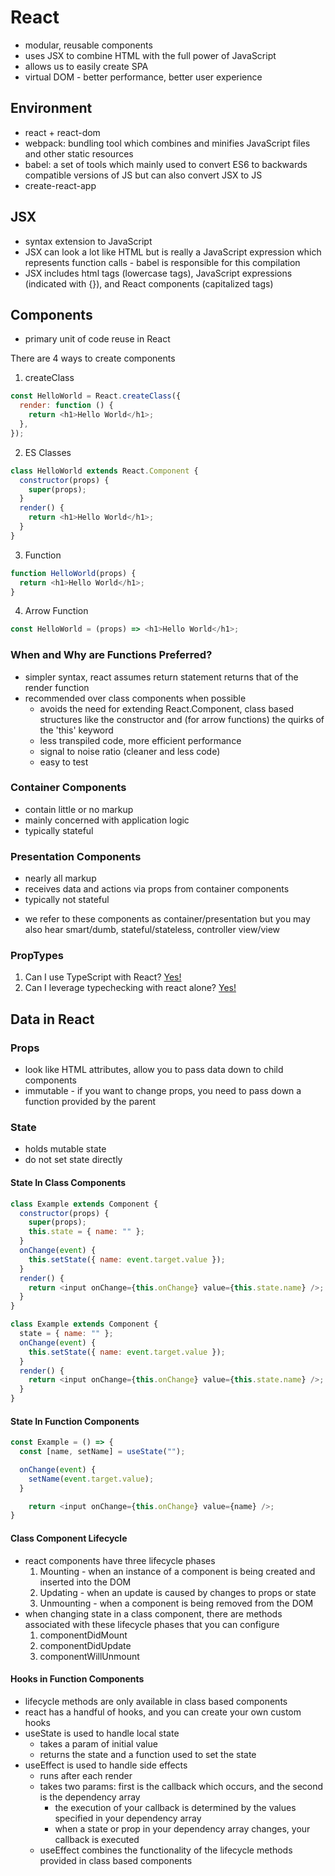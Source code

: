 # React

- modular, reusable components
- uses JSX to combine HTML with the full power of JavaScript
- allows us to easily create SPA
- virtual DOM - better performance, better user experience

## Environment

- react + react-dom
- webpack: bundling tool which combines and minifies JavaScript files and other static resources
- babel: a set of tools which mainly used to convert ES6 to backwards compatible versions of JS but can also convert JSX to JS
- create-react-app

## JSX

- syntax extension to JavaScript
- JSX can look a lot like HTML but is really a JavaScript expression which represents function calls - babel is responsible for this compilation
- JSX includes html tags (lowercase tags), JavaScript expressions (indicated with {}), and React components (capitalized tags)

## Components

- primary unit of code reuse in React

There are 4 ways to create components

1. createClass

```javascript
const HelloWorld = React.createClass({
  render: function () {
    return <h1>Hello World</h1>;
  },
});
```

2. ES Classes

```javascript
class HelloWorld extends React.Component {
  constructor(props) {
    super(props);
  }
  render() {
    return <h1>Hello World</h1>;
  }
}
```

3. Function

```javascript
function HelloWorld(props) {
  return <h1>Hello World</h1>;
}
```

4. Arrow Function

```javascript
const HelloWorld = (props) => <h1>Hello World</h1>;
```

### When and Why are Functions Preferred?

- simpler syntax, react assumes return statement returns that of the render function
- recommended over class components when possible
  - avoids the need for extending React.Component, class based structures like the constructor and (for arrow functions) the quirks of the 'this' keyword
  - less transpiled code, more efficient performance
  - signal to noise ratio (cleaner and less code)
  - easy to test

### Container Components

- contain little or no markup
- mainly concerned with application logic
- typically stateful

### Presentation Components

- nearly all markup
- receives data and actions via props from container components
- typically not stateful

* we refer to these components as container/presentation but you may also hear smart/dumb, stateful/stateless, controller view/view

### PropTypes

1. Can I use TypeScript with React? [Yes!](https://create-react-app.dev/docs/adding-typescript/)
2. Can I leverage typechecking with react alone? [Yes!](https://reactjs.org/docs/typechecking-with-proptypes.html)

## Data in React

### Props

- look like HTML attributes, allow you to pass data down to child components
- immutable - if you want to change props, you need to pass down a function provided by the parent

### State

- holds mutable state
- do not set state directly

#### State In Class Components

```javascript
class Example extends Component {
  constructor(props) {
    super(props);
    this.state = { name: "" };
  }
  onChange(event) {
    this.setState({ name: event.target.value });
  }
  render() {
    return <input onChange={this.onChange} value={this.state.name} />;
  }
}
```

```javascript
class Example extends Component {
  state = { name: "" };
  onChange(event) {
    this.setState({ name: event.target.value });
  }
  render() {
    return <input onChange={this.onChange} value={this.state.name} />;
  }
}
```

#### State In Function Components

```javascript
const Example = () => {
  const [name, setName] = useState("");

  onChange(event) {
    setName(event.target.value);
  }

    return <input onChange={this.onChange} value={name} />;
}
```

#### Class Component Lifecycle

- react components have three lifecycle phases
  1. Mounting - when an instance of a component is being created and inserted into the DOM
  2. Updating - when an update is caused by changes to props or state
  3. Unmounting - when a component is being removed from the DOM
- when changing state in a class component, there are methods associated with these lifecycle phases that you can configure
  1. componentDidMount
  2. componentDidUpdate
  3. componentWillUnmount

#### Hooks in Function Components

- lifecycle methods are only available in class based components
- react has a handful of hooks, and you can create your own custom hooks
- useState is used to handle local state
  - takes a param of initial value
  - returns the state and a function used to set the state
- useEffect is used to handle side effects
  - runs after each render
  - takes two params: first is the callback which occurs, and the second is the dependency array
    - the execution of your callback is determined by the values specified in your dependency array
    - when a state or prop in your dependency array changes, your callback is executed
  - useEffect combines the functionality of the lifecycle methods provided in class based components
